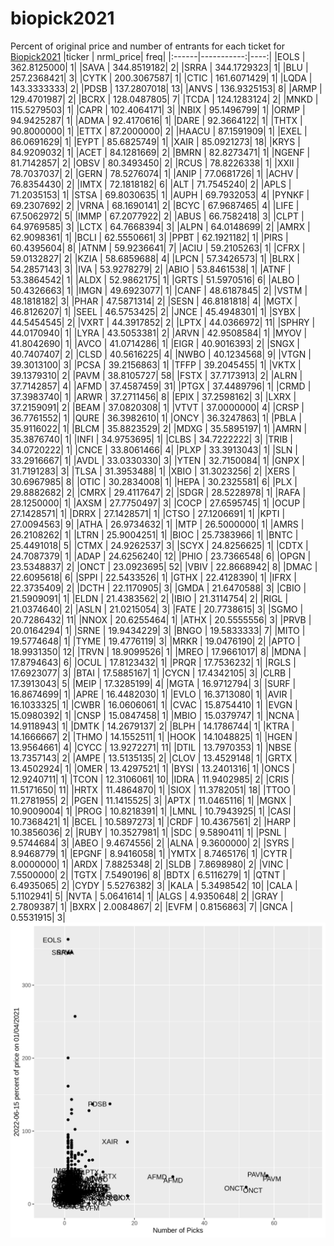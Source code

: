 # biopick2021
Percent of original price and number of entrants for each ticket for [Biopick2021](https://twitter.com/hashtag/Biopick2021)
|ticker |  nrml_price| freq|
|:------|-----------:|----:|
|EOLS   | 362.8125000|    1|
|SAVA   | 344.8519182|    2|
|SRRA   | 344.1729323|    1|
|BLU    | 257.2368421|    3|
|CYTK   | 200.3067587|    1|
|CTIC   | 161.6071429|    1|
|LQDA   | 143.3333333|    2|
|PDSB   | 137.2807018|   13|
|ANVS   | 136.9325153|    8|
|ARMP   | 129.4701987|    2|
|BCRX   | 128.0487805|    7|
|TCDA   | 124.1283124|    2|
|MNKD   | 115.5279503|    1|
|CAPR   | 102.4064171|    3|
|NBIX   |  95.1496799|    1|
|ORMP   |  94.9425287|    1|
|ADMA   |  92.4170616|    1|
|DARE   |  92.3664122|    1|
|THTX   |  90.8000000|    1|
|ETTX   |  87.2000000|    2|
|HAACU  |  87.1591909|    1|
|EXEL   |  86.0691629|    1|
|EYPT   |  85.6825749|    1|
|XAIR   |  85.0921273|   18|
|KRYS   |  84.9209032|    1|
|ACET   |  84.1281669|    2|
|BMRN   |  82.8273471|    1|
|NGENF  |  81.7142857|    2|
|OBSV   |  80.3493450|    2|
|RCUS   |  78.8226338|    1|
|XXII   |  78.7037037|    2|
|GERN   |  78.5276074|    1|
|ANIP   |  77.0681726|    1|
|ACHV   |  76.8354430|    2|
|IMTX   |  72.1818182|    6|
|ALT    |  71.7545240|    2|
|APLS   |  71.2035153|    1|
|STSA   |  69.8030635|    1|
|AUPH   |  69.7932053|    4|
|PYNKF  |  69.2307692|    2|
|VRNA   |  68.1690141|    2|
|BCYC   |  67.9687465|    4|
|LIFE   |  67.5062972|    5|
|IMMP   |  67.2077922|    2|
|ABUS   |  66.7582418|    3|
|CLPT   |  64.9769585|    3|
|LCTX   |  64.7668394|    3|
|ALPN   |  64.0148699|    2|
|AMRX   |  62.9098361|    1|
|BCLI   |  62.5550661|    3|
|PPBT   |  62.1921182|    1|
|PIRS   |  60.4395604|    8|
|ATNM   |  59.9236641|    7|
|ACIU   |  59.2105263|    1|
|CFRX   |  59.0132827|    2|
|KZIA   |  58.6859688|    4|
|LPCN   |  57.3426573|    1|
|BLRX   |  54.2857143|    3|
|IVA    |  53.9278279|    2|
|ABIO   |  53.8461538|    1|
|ATNF   |  53.3864542|    1|
|ALDX   |  52.9862175|    1|
|GRTS   |  51.5970516|    6|
|ALBO   |  50.4326663|    1|
|IMGN   |  49.6923077|    1|
|CANF   |  48.6187845|    2|
|VSTM   |  48.1818182|    3|
|PHAR   |  47.5871314|    2|
|SESN   |  46.8181818|    4|
|MGTX   |  46.8126207|    1|
|SEEL   |  46.5753425|    2|
|JNCE   |  45.4948301|    1|
|SYBX   |  44.5454545|    2|
|VXRT   |  44.3917852|    2|
|LPTX   |  44.0366972|   11|
|SPHRY  |  44.0170940|    1|
|LYRA   |  43.5053381|    2|
|ARVN   |  42.9508584|    1|
|MYOV   |  41.8042690|    1|
|AVCO   |  41.0714286|    1|
|EIGR   |  40.9016393|    2|
|SNGX   |  40.7407407|    2|
|CLSD   |  40.5616225|    4|
|NWBO   |  40.1234568|    9|
|VTGN   |  39.3013100|    3|
|PCSA   |  39.2156863|    1|
|TFFP   |  39.2045455|    1|
|VKTX   |  39.1379310|    2|
|PAVM   |  38.8105727|   58|
|FSTX   |  37.7173913|    2|
|ALRN   |  37.7142857|    4|
|AFMD   |  37.4587459|   31|
|PTGX   |  37.4489796|    1|
|CRMD   |  37.3983740|    1|
|ARWR   |  37.2711456|    8|
|EPIX   |  37.2598162|    3|
|LXRX   |  37.2159091|    2|
|BEAM   |  37.0820308|    1|
|VTVT   |  37.0000000|    4|
|CRSP   |  36.7761552|    1|
|QURE   |  36.3982610|    1|
|ONCY   |  36.3247863|    1|
|PBLA   |  35.9116022|    1|
|BLCM   |  35.8823529|    2|
|MDXG   |  35.5895197|    1|
|AMRN   |  35.3876740|    1|
|INFI   |  34.9753695|    1|
|CLBS   |  34.7222222|    3|
|TRIB   |  34.0720222|    1|
|CNCE   |  33.8061466|    4|
|PLXP   |  33.3913043|    1|
|SLN    |  33.2916667|    1|
|AVDL   |  33.0330330|    3|
|YTEN   |  32.7150084|    1|
|GNPX   |  31.7191283|    3|
|TLSA   |  31.3953488|    1|
|XBIO   |  31.3023256|    2|
|XERS   |  30.6967985|    8|
|OTIC   |  30.2834008|    1|
|HEPA   |  30.2325581|    6|
|PLX    |  29.8882682|    2|
|CMRX   |  29.4117647|    2|
|SDGR   |  28.5228978|    1|
|RAFA   |  28.1250000|    1|
|AXSM   |  27.7750497|    3|
|COCP   |  27.6595745|    1|
|OCUP   |  27.1428571|    1|
|DRRX   |  27.1428571|    1|
|CTSO   |  27.1206691|    1|
|KPTI   |  27.0094563|    9|
|ATHA   |  26.9734632|    1|
|MTP    |  26.5000000|    1|
|AMRS   |  26.2108262|    1|
|LTRN   |  25.9004251|    1|
|BIOC   |  25.7383966|    1|
|BNTC   |  25.4491018|    5|
|CTMX   |  24.9262537|    3|
|SCYX   |  24.8256625|    1|
|CDTX   |  24.7087379|    1|
|ADAP   |  24.6256240|   12|
|PHIO   |  23.7366548|    6|
|OPGN   |  23.5348837|    2|
|ONCT   |  23.0923695|   52|
|VBIV   |  22.8668942|    8|
|DMAC   |  22.6095618|    6|
|SPPI   |  22.5433526|    1|
|GTHX   |  22.4128390|    1|
|IFRX   |  22.3735409|    2|
|DCTH   |  22.1170905|    3|
|GMDA   |  21.6470588|    3|
|CBIO   |  21.5909091|    1|
|ELDN   |  21.4383562|    2|
|IBIO   |  21.3114754|    2|
|RIGL   |  21.0374640|    2|
|ASLN   |  21.0215054|    3|
|FATE   |  20.7738615|    3|
|SGMO   |  20.7286432|   11|
|NNOX   |  20.6255464|    1|
|ATHX   |  20.5555556|    3|
|PRVB   |  20.0164294|    1|
|SRNE   |  19.9434229|    3|
|BNGO   |  19.5833333|    7|
|MITO   |  19.5774648|    1|
|TYME   |  19.4776119|    3|
|MRKR   |  19.0476190|    2|
|APTO   |  18.9931350|   12|
|TRVN   |  18.9099526|    1|
|MREO   |  17.9661017|    8|
|MDNA   |  17.8794643|    6|
|OCUL   |  17.8123432|    1|
|PRQR   |  17.7536232|    1|
|RGLS   |  17.6923077|    3|
|BTAI   |  17.5885167|    1|
|CYCN   |  17.4342105|    3|
|CLRB   |  17.3913043|    5|
|MEIP   |  17.3285199|    4|
|MGTA   |  16.9712794|    3|
|SURF   |  16.8674699|    1|
|APRE   |  16.4482030|    1|
|EVLO   |  16.3713080|    1|
|AVIR   |  16.1033325|    1|
|CWBR   |  16.0606061|    1|
|CVAC   |  15.8754410|    1|
|EVGN   |  15.0980392|    1|
|CNSP   |  15.0847458|    1|
|MBIO   |  15.0379747|    1|
|NCNA   |  14.9118943|    1|
|DMTK   |  14.2679137|    2|
|BLPH   |  14.1786744|    1|
|KTRA   |  14.1666667|    2|
|THMO   |  14.1552511|    1|
|HOOK   |  14.1048825|    1|
|HGEN   |  13.9564661|    4|
|CYCC   |  13.9272271|   11|
|DTIL   |  13.7970353|    1|
|NBSE   |  13.7357143|    2|
|AMPE   |  13.5135135|    2|
|CLOV   |  13.4529148|    1|
|GRTX   |  13.4502924|    1|
|OMER   |  13.4297521|    1|
|BYSI   |  13.2401316|    1|
|ONCS   |  12.9240711|    1|
|TCON   |  12.3106061|   10|
|IDRA   |  11.9402985|    2|
|CRIS   |  11.5171650|   11|
|HRTX   |  11.4864870|    1|
|SIOX   |  11.3782051|   18|
|TTOO   |  11.2781955|    2|
|PGEN   |  11.1415525|    3|
|APTX   |  11.0465116|    1|
|MGNX   |  10.9009004|    1|
|PROG   |  10.8218391|    1|
|LMNL   |  10.7943925|    1|
|CASI   |  10.7368421|    1|
|BCEL   |  10.5897273|    1|
|CRDF   |  10.4367561|    2|
|HARP   |  10.3856036|    2|
|RUBY   |  10.3527981|    1|
|SDC    |   9.5890411|    1|
|PSNL   |   9.5744684|    3|
|ABEO   |   9.4674556|    2|
|ALNA   |   9.3600000|    2|
|SYRS   |   8.9468779|    1|
|EPGNF  |   8.9416058|    1|
|YMTX   |   8.7465176|    1|
|CYTR   |   8.0000000|    1|
|ARDX   |   7.8825348|    2|
|SLDB   |   7.8698980|    2|
|VINC   |   7.5500000|    2|
|TGTX   |   7.5490196|    8|
|BDTX   |   6.5116279|    1|
|QTNT   |   6.4935065|    2|
|CYDY   |   5.5276382|    3|
|KALA   |   5.3498542|   10|
|CALA   |   5.1102941|    5|
|NVTA   |   5.0641614|    1|
|ALGS   |   4.9350648|    2|
|GRAY   |   2.7809387|    1|
|BXRX   |   2.0084867|    2|
|EVFM   |   0.8156863|    7|
|GNCA   |   0.5531915|    3|
![retvspicks](biopicks.png?raw=true)
